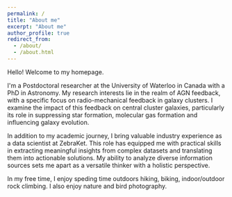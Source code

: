```yaml
---
permalink: /
title: "About me"
excerpt: "About me"
author_profile: true
redirect_from: 
  - /about/
  - /about.html
---
```


Hello! Welcome to my homepage.

I'm a Postdoctoral researcher at the University of Waterloo in Canada with a PhD in Astronomy. My research interests lie in the realm of AGN feedback, with a specific focus on radio-mechanical feedback in galaxy clusters. I examine the impact of this feedback on central cluster galaxies, particularly its role in suppressing star formation, molecular gas formation and influencing galaxy evolution.

In addition to my academic journey, I bring valuable industry experience as a data scientist at ZebraKet. This role has equipped me with practical skills in extracting meaningful insights from complex datasets and translating them into actionable solutions. My ability to analyze diverse information sources sets me apart as a versatile thinker with a holistic perspective.

In my free time, I enjoy speding time outdoors hiking, biking, indoor/outdoor rock climbing. I also enjoy nature and bird photography.
